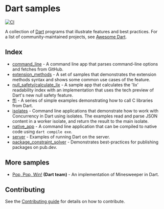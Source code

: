 # Dart samples

[![CI](https://github.com/dart-lang/samples/workflows/Dart%20CI/badge.svg)](https://github.com/dart-lang/samples/actions?query=branch%3Amain)

A collection of [Dart][dart] programs that illustrate features and best
practices. For a list of community-maintained projects, see [Awesome
Dart][awesome-dart].

## Index

- [command_line](https://github.com/dart-lang/samples/tree/main/command_line) -
  A command line app that parses command-line options and fetches from GitHub.
- [extension_methods](https://github.com/dart-lang/samples/tree/main/extension_methods) -
  A set of samples that demonstrates the extension methods syntax and shows some
  common use cases of the feature.
- [null_safety/calculate_lix](https://github.com/dart-lang/samples/tree/main/null_safety/calculate_lix) -
  A sample app that calculates the 'lix' readability index with an
  implementation that uses the tech preview of Dart's new null safety feature.
- [ffi](https://github.com/dart-lang/samples/tree/main/ffi) - A series of
  simple examples demonstrating how to call C libraries from Dart.
- [isolates](https://github.com/dart-lang/samples/tree/main/isolates) - Command line
  applications that demonstrate how to work with Concurrency in Dart using isolates.
  The examples read and parse JSON content in a worker isolate, and return the result to
  the main isolate.
- [native_app](https://github.com/dart-lang/samples/tree/main/native_app) - A
  command line application that can be compiled to native code using
  `dart compile exe`.
- [server](https://github.com/dart-lang/samples/tree/main/server) - Examples
  of running Dart on the server.
- [package_constraint_solver](https://github.com/dart-lang/samples/tree/main/package_constraint_solver) - Demonstrates best-practices for publishing packages on pub.dev.

## More samples

- [Pop, Pop, Win!][pop-pop-win] **(Dart team)** - An implementation of
  Minesweeper in Dart.

## Contributing

See the [Contributing guide][contributing] for details on how to contribute.

[dart]: https://dart.dev
[awesome-dart]: https://github.com/yissachar/awesome-dart
[contributing]: https://github.com/dart-lang/samples/blob/main/CONTRIBUTING.md
[pop-pop-win]: https://github.com/dart-lang/sample-pop_pop_win
[dart-tutorials]: https://dart.dev/tutorials
